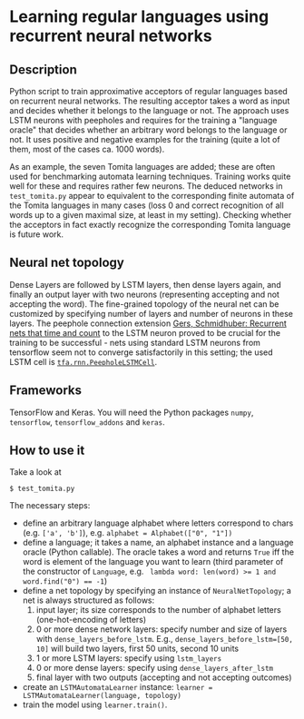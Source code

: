 # Learning regular languages using recurrent neural networks


## Description

Python script to train approximative acceptors of regular languages based on recurrent neural networks.
The resulting acceptor takes a word as input and decides whether it belongs to the language or not. 
The approach uses LSTM neurons with peepholes and requires for the training a "language oracle" that
decides whether an arbitrary word belongs to the language or not. It uses positive and negative examples for 
the training (quite a lot of them, most of the cases ca. 1000 words). 


As an example, the seven Tomita languages are added; these are often used for benchmarking automata learning techniques.
Training works quite well for these and requires
rather few neurons. The deduced networks in `test_tomita.py` 
appear to equivalent to the corresponding finite automata of the Tomita languages in many cases (loss 0 and correct 
recognition of all words up to a given maximal size, at least in my setting). Checking whether the acceptors in fact 
exactly recognize the corresponding Tomita language is future work.

## Neural net topology

Dense Layers are followed by LSTM layers, then dense layers again, and finally an output layer with two neurons (representing accepting and not accepting the word).
The fine-grained topology of the neural net can be customized by specifying number of layers and number of neurons in these layers. 
The peephole connection extension [Gers, Schmidhuber: Recurrent nets that time and count](https://www.researchgate.net/publication/3857862_Recurrent_nets_that_time_and_count) to the LSTM neuron proved to be crucial
for the training to be successful - nets using standard LSTM neurons from tensorflow seem not to converge satisfactorily in this setting;
the used LSTM cell is [`tfa.rnn.PeepholeLSTMCell`](https://www.tensorflow.org/addons/api_docs/python/tfa/rnn/PeepholeLSTMCell).

## Frameworks

TensorFlow and Keras. You will need the Python packages `numpy`, `tensorflow`, `tensorflow_addons` and `keras`.

## How to use it

Take a look at 

	$ test_tomita.py

The necessary steps:
- define an arbitrary language alphabet where letters correspond to chars (e.g. `['a', 'b']`), e.g. `alphabet = Alphabet(["0", "1"])`
- define a language; it takes a name, an alphabet instance and a language oracle (Python callable). The oracle takes a word
  and returns `True` iff the word is element of the language you want to learn (third parameter of the constructor
of `Language`, e.g. ` lambda word: len(word) >= 1 and word.find("0") == -1`)
- define a net topology by specifying an instance of `NeuralNetTopology`; a net is always structured as follows:
	 1. input layer; its size corresponds to the number of alphabet letters (one-hot-encoding of letters)
	 2. 0 or more dense network layers: specify number and size of layers with `dense_layers_before_lstm`. E.g., `dense_layers_before_lstm=[50, 10]` will build two layers, first 50 units, second 10 units
	 3. 1 or more LSTM layers: specify using `lstm_layers`
	 4. 0 or more dense layers: specify using `dense_layers_after_lstm`
	 5. final layer with two outputs (accepting and not accepting outcomes)
- create an `LSTMAutomataLearner` instance: `learner = LSTMAutomataLearner(language, topology)`
- train the model using `learner.train()`.


